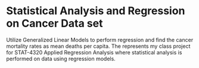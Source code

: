# Statistical Analysis and Regression on Cancer Data set
Utilize Generalized Linear Models to perform regression and find the cancer mortality rates as mean deaths per capita. The represents my class project for STAT-4320 Applied Regression Analysis where statistical analysis is performed on data using regression models.
